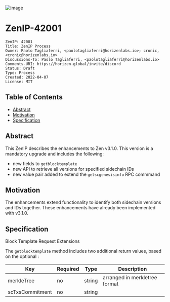 ![image](ZenIP-42001/ZenIP-42000-1.png)

# ZenIP-42001

    ZenIP: 42001
    Title: ZenIP Process
    Owner: Paolo Tagliaferri, <paolotagliaferri@horizenlabs.io>; cronic, <cronic@horizenlabs.io>
    Discussions-To: Paolo Tagliaferri, <paolotagliaferri@horizenlabs.io>
    Comments-URI: https://horizen.global/invite/discord
    Status: Draft 
    Type: Process
    Created: 2022-04-07
    License: MIT

## Table of Contents

<!--ts-->

- [Abstract](#abstract)
- [Motivation](#motivation)
- [Specification](#specification)



## Abstract

This ZenIP describes the enhancements to Zen v3.1.0. This version is a mandatory upgrade and includes the following:
* new fields to `getblocktemplate`
* new API to retrieve all versions for specified sidechain IDs
* new value pair added to extend the `getscgenesisinfo` RPC commmand


## Motivation

The enhancements extend functionality to identify both sidechain versions and IDs together. These enhancements have already been implemented with v3.1.0.

## Specification

Block Template Request Extensions

The `getblocktemplate` method includes two additional return values, based on the optional :
 
| Key | Required | Type | Description |
|---|---|---|---|
| merkleTree | no  | string  | arranged in merkletree format |
| scTxsCommitment | no | string |   |
 
